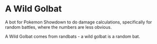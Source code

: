 # A Wild Golbat
A bot for Pokemon Showdown to do damage calculations, specifically for random battles, where the numbers are less obvious.

A Wild Golbat comes from randbats - a wild golbat is a random bat.

